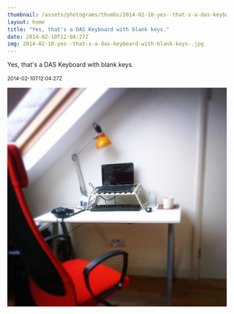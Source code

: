```yaml
---
thumbnail: /assets/photograms/thumbs/2014-02-10-yes--that-s-a-das-keyboard-with-blank-keys-.png
layout: home
title: "Yes, that's a DAS Keyboard with blank keys."
date: 2014-02-10T12:04:27Z
img: 2014-02-10-yes--that-s-a-das-keyboard-with-blank-keys-.jpg
---
```


Yes, that's a DAS Keyboard with blank keys.

<small>2014-02-10T12:04:27Z</small>

![Yes, that's a DAS Keyboard with blank keys.](/assets/photograms/original/2014-02-10-yes--that-s-a-das-keyboard-with-blank-keys-.jpg)
